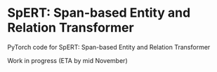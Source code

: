 # SpERT: Span-based Entity and Relation Transformer
PyTorch code for SpERT: Span-based Entity and Relation Transformer

Work in progress (ETA by mid November)
